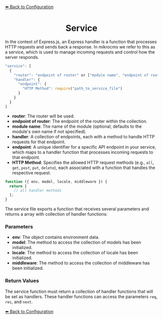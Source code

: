 [⬅️ Back to Configuration](./configuration.md)

<h1 align="center">Service </h1>

In the context of Express.js, an Express handler is a function that processes HTTP requests and sends back a response. In mikrocms we refer to this as a service, which is used to manage incoming requests and control how the server responds.

```js
"service": [
  {
    "router": "endpoint of router" or ["module name", "endpoint of router"],
    "handler": {
      "endpoint": {
        "HTTP Method": require("path_to_service_file")
      }
    }
  }
]
```

- **router**: The router will be used.
- **endpoint of router**: The endpoint of the router within the collection.
- **module name**: The name of the module (optional; defaults to the module's own name if not specified).
- **handler**: A collection of endpoints, each with a method to handle HTTP requests for that endpoint.
- **endpoint**: A unique identifier for a specific API endpoint in your service, which maps to a handler function that processes incoming requests to that endpoint.
- **HTTP Method**: Specifies the allowed HTTP request methods (e.g., `all`, `get`, `post`, `put`, `delete`), each associated with a function that handles the respective request.

```js
function ({ env, model, locale, middleware }) {
  return [
    // all handler methods
  ];
}
```

The service file exports a function that receives several parameters and returns a array with collection of handler functions:

### Parameters

- **env**: The object contains environment data.
- **model**: The method to access the collection of models has been initialized.
- **locale**: The method to access the collection of locale has been initialized.
- **middleware**: The method to access the collection of middleware has been initialized.

### Return Values

The service function must return a collection of handler functions that will be set as handlers. These handler functions can access the parameters `req`, `res`, and `next`.

[⬅️ Back to Configuration](./configuration.md)
